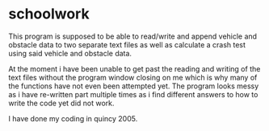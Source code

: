 # schoolwork
This program is supposed to be able to read/write and append vehicle and obstacle data to two separate text files as well as calculate a crash test using said vehicle and obstacle data.

At the moment i have been unable to get past the reading and writing of the text files without the program window closing on me which is why many of the functions have not even been attempted yet. The program looks messy as i have re-written part multiple times as i find different answers to how to write the code yet did not work.

I have done my coding in quincy 2005.
